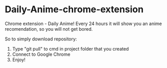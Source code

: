 # Daily-Anime-chrome-extension
Chrome extension - Daily Anime! Every 24 hours it will show you an anime recomendation, so you will not get bored.

So to simply download repository:
1. Type "git pull" to cmd in project folder that you created
2. Connect to Google Chrome
3. Enjoy!
